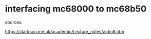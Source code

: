# interfacing mc68000 to mc68b50

sources:

https://clarkson.me.uk/academic/Lecture_notes/aldm8.htm

